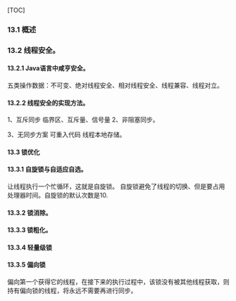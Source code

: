 [TOC]
### 13.1 概述
### 13.2 线程安全。
#### 13.2.1 Java语言中咸亨安全。
五类操作数据：不可变、绝对线程安全、相对线程安全、线程兼容、线程对立。

#### 13.2.2 线程安全的实现方法。
1、互斥同步
临界区、互斥量、信号量
2、非阻塞同步。

3、无同步方案
可重入代码
线程本地存储。

#### 13.3 锁优化

#### 13.3.1 自旋锁与自适应自选。

让线程执行一个忙循环，这就是自旋锁。
自旋锁避免了线程的切换、但是要占用处理器时间。自旋锁的默认次数是10.

#### 13.3.2 锁消除。

#### 13.3.3 锁粗化。

#### 13.3.4 轻量级锁

#### 13.3.5 偏向锁

偏向第一个获得它的线程，在接下来的执行过程中，该锁没有被其他线程获取，则持有偏向锁的线程，将永远不需要再进行同步。





